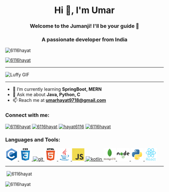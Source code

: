 <h1 align="center">Hi 👋, I'm Umar</h1>
<h3 align="center">Welcome to the Jumanji! I'll be your guide 🧭</h3>
<h3 align="center">A passionate developer from India</h3>

<p align="left"> <img src="https://komarev.com/ghpvc/?username=6116hayat&label=Profile%20views&color=0e75b6&style=flat" alt="6116hayat" /> </p>

<p align="left"> <a href="https://twitter.com/6116hayat" target="blank"><img src="https://img.shields.io/twitter/follow/6116hayat?logo=twitter&style=for-the-badge" alt="6116hayat" /></a> </p>

---

![Luffy GIF](https://media.giphy.com/media/fhH2o6SHOjOtphR3DR/giphy.gif?cid=790b76119nigopycxrxnnz27fde9fw7cfy5s8ztq0vv9q0hs&ep=v1_gifs_search&rid=giphy.gif&ct=g)

---

- 🌱 I’m currently learning **SpringBoot, MERN**
- 💬 Ask me about **Java, Python, C**
- 📫 Reach me at **umarhayat9718@gmail.com**

<h3 align="left">Connect with me:</h3>
<p align="left">
<a href="https://twitter.com/6116hayat" target="blank"><img align="center" src="https://raw.githubusercontent.com/rahuldkjain/github-profile-readme-generator/master/src/images/icons/Social/twitter.svg" alt="6116hayat" height="30" width="40" /></a>
<a href="https://linkedin.com/in/6116hayat" target="blank"><img align="center" src="https://raw.githubusercontent.com/rahuldkjain/github-profile-readme-generator/master/src/images/icons/Social/linked-in-alt.svg" alt="6116hayat" height="30" width="40" /></a>
<a href="https://www.hackerrank.com/hayat6116" target="blank"><img align="center" src="https://raw.githubusercontent.com/rahuldkjain/github-profile-readme-generator/master/src/images/icons/Social/hackerrank.svg" alt="hayat6116" height="30" width="40" /></a>
<a href="https://www.leetcode.com/6116hayat" target="blank"><img align="center" src="https://raw.githubusercontent.com/rahuldkjain/github-profile-readme-generator/master/src/images/icons/Social/leet-code.svg" alt="6116hayat" height="30" width="40" /></a>
</p>

<h3 align="left">Languages and Tools:</h3>
<p align="left"> 
  <a href="https://www.cprogramming.com/" target="_blank" rel="noreferrer"> <img src="https://raw.githubusercontent.com/devicons/devicon/master/icons/c/c-original.svg" alt="c" width="40" height="40"/> </a> 
  <a href="https://www.w3schools.com/css/" target="_blank" rel="noreferrer"> <img src="https://raw.githubusercontent.com/devicons/devicon/master/icons/css3/css3-original-wordmark.svg" alt="css3" width="40" height="40"/> </a> 
  <a href="https://git-scm.com/" target="_blank" rel="noreferrer"> <img src="https://www.vectorlogo.zone/logos/git-scm/git-scm-icon.svg" alt="git" width="40" height="40"/> </a> 
  <a href="https://www.w3.org/html/" target="_blank" rel="noreferrer"> <img src="https://raw.githubusercontent.com/devicons/devicon/master/icons/html5/html5-original-wordmark.svg" alt="html5" width="40" height="40"/> </a> 
  <a href="https://www.java.com" target="_blank" rel="noreferrer"> <img src="https://raw.githubusercontent.com/devicons/devicon/master/icons/java/java-original.svg" alt="java" width="40" height="40"/> </a> 
  <a href="https://developer.mozilla.org/en-US/docs/Web/JavaScript" target="_blank" rel="noreferrer"> <img src="https://raw.githubusercontent.com/devicons/devicon/master/icons/javascript/javascript-original.svg" alt="javascript" width="40" height="40"/> </a> 
  <a href="https://kotlinlang.org" target="_blank" rel="noreferrer"> <img src="https://www.vectorlogo.zone/logos/kotlinlang/kotlinlang-icon.svg" alt="kotlin" width="40" height="40"/> </a> 
  <a href="https://www.mongodb.com/" target="_blank" rel="noreferrer"> <img src="https://raw.githubusercontent.com/devicons/devicon/master/icons/mongodb/mongodb-original-wordmark.svg" alt="mongodb" width="40" height="40"/> </a> 
  <a href="https://nodejs.org" target="_blank" rel="noreferrer"> <img src="https://raw.githubusercontent.com/devicons/devicon/master/icons/nodejs/nodejs-original-wordmark.svg" alt="nodejs" width="40" height="40"/> </a> 
  <a href="https://www.python.org" target="_blank" rel="noreferrer"> <img src="https://raw.githubusercontent.com/devicons/devicon/master/icons/python/python-original.svg" alt="python" width="40" height="40"/> </a> 
  <a href="https://reactjs.org/" target="_blank" rel="noreferrer"> <img src="https://raw.githubusercontent.com/devicons/devicon/master/icons/react/react-original-wordmark.svg" alt="react" width="40" height="40"/> </a> 
</p>

---

<p>&nbsp;<img align="center" src="https://github-readme-stats.vercel.app/api?username=6116hayat&show_icons=true&locale=en" alt="6116hayat" /></p>

<p><img align="center" src="https://github-readme-streak-stats.herokuapp.com/?user=6116hayat&" alt="6116hayat" /></p>

<!-- 
### 🐍 Snake Animation for Contributions
![Snake Animation](https://github.com/6116hayat/6116hayat/blob/output/snake.svg)
-->

